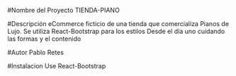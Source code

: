 #Nombre del Proyecto 
TIENDA-PIANO

#Descripción 
eCommerce ficticio de una tienda que comercializa Pianos de Lujo.
Se utiliza React-Bootstrap para los estilos
Desde el día uno cuidando las formas y el contenido

#Autor 
Pablo Retes

#Instalacion 
Use React-Bootstrap


